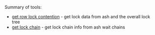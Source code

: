 
Summary of tools: 

-  [get row lock contention](https://github.com/karlarao/scripts/blob/master/locks/get_row_lock_contention.sql) - get lock data from ash and the overall lock tree
-  [get lock chain](https://github.com/karlarao/scripts/blob/master/locks/get_lock_chain.sql) - get lock chain info from ash wait chains